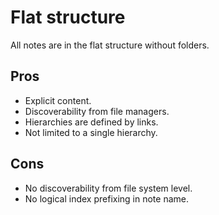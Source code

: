 # Flat structure

All notes are in the flat structure without folders.

## Pros

- Explicit content.
- Discoverability from file managers.
- Hierarchies are defined by links.
- Not limited to a single hierarchy.

## Cons

- No discoverability from file system level.
- No logical index prefixing in note name.
